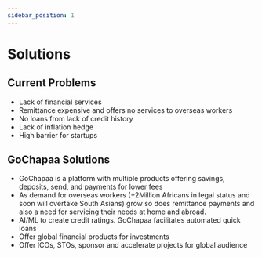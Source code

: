 ```yaml
---
sidebar_position: 1
---
```


# Solutions

## Current Problems 
- Lack of financial services 
- Remittance expensive and offers no services to overseas workers 
- No loans from lack of credit history 
- Lack of inflation hedge 
- High barrier for startups

## GoChapaa Solutions 
- GoChapaa is a platform with multiple products offering savings, deposits, send, and payments for lower fees 
- As demand for overseas workers (+2Million Africans in legal status and soon will overtake South Asians) grow so does remittance payments and also a need for servicing their needs at home and abroad. 
- AI/ML to create credit ratings. GoChapaa facilitates automated quick loans 
- Offer global financial products for investments 
- Offer ICOs, STOs, sponsor and accelerate projects for global audience 

